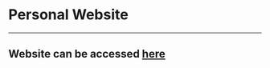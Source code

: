 # Personal Website
---
## Website can be accessed [here](https://srirams32.github.io/ "srirams32.github.io")

